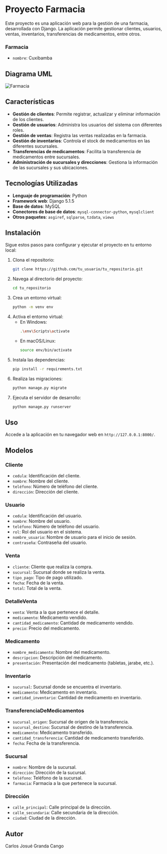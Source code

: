 # Proyecto Farmacia

Este proyecto es una aplicación web para la gestión de una farmacia, desarrollada con Django. La aplicación permite gestionar clientes, usuarios, ventas, inventarios, transferencias de medicamentos, entre otros.

### Farmacia
- `nombre`: Cuxibamba 

## Diagrama UML

![Farmacia](https://github.com/user-attachments/assets/069d6e81-9506-4337-a4c6-196a6d74ad21)

## Características

- **Gestión de clientes**: Permite registrar, actualizar y eliminar información de los clientes.
- **Gestión de usuarios**: Administra los usuarios del sistema con diferentes roles.
- **Gestión de ventas**: Registra las ventas realizadas en la farmacia.
- **Gestión de inventarios**: Controla el stock de medicamentos en las diferentes sucursales.
- **Transferencias de medicamentos**: Facilita la transferencia de medicamentos entre sucursales.
- **Administración de sucursales y direcciones**: Gestiona la información de las sucursales y sus ubicaciones.

## Tecnologías Utilizadas

- **Lenguaje de programación**: Python
- **Framework web**: Django 5.1.5
- **Base de datos**: MySQL
- **Conectores de base de datos**: `mysql-connector-python`, `mysqlclient`
- **Otros paquetes**: `asgiref`, `sqlparse`, `tzdata`, `views`

## Instalación

Sigue estos pasos para configurar y ejecutar el proyecto en tu entorno local:

1. Clona el repositorio:
    ```bash
    git clone https://github.com/tu_usuario/tu_repositorio.git
    ```
2. Navega al directorio del proyecto:
    ```bash
    cd tu_repositorio
    ```
3. Crea un entorno virtual:
    ```bash
    python -m venv env
    ```
4. Activa el entorno virtual:
    - En Windows:
        ```bash
        .\env\Scripts\activate
        ```
    - En macOS/Linux:
        ```bash
        source env/bin/activate
        ```
5. Instala las dependencias:
    ```bash
    pip install -r requirements.txt
    ```
6. Realiza las migraciones:
    ```bash
    python manage.py migrate
    ```
7. Ejecuta el servidor de desarrollo:
    ```bash
    python manage.py runserver
    ```

## Uso

Accede a la aplicación en tu navegador web en `http://127.0.0.1:8000/`.

## Modelos

### Cliente
- `cedula`: Identificación del cliente.
- `nombre`: Nombre del cliente.
- `teléfono`: Número de teléfono del cliente.
- `dirección`: Dirección del cliente.

### Usuario
- `cedula`: Identificación del usuario.
- `nombre`: Nombre del usuario.
- `teléfono`: Número de teléfono del usuario.
- `rol`: Rol del usuario en el sistema.
- `nombre_usuario`: Nombre de usuario para el inicio de sesión.
- `contraseña`: Contraseña del usuario.

### Venta
- `cliente`: Cliente que realiza la compra.
- `sucursal`: Sucursal donde se realiza la venta.
- `tipo_pago`: Tipo de pago utilizado.
- `fecha`: Fecha de la venta.
- `total`: Total de la venta.

### DetalleVenta
- `venta`: Venta a la que pertenece el detalle.
- `medicamento`: Medicamento vendido.
- `cantidad_medicamento`: Cantidad de medicamento vendido.
- `precio`: Precio del medicamento.

### Medicamento
- `nombre_medicamento`: Nombre del medicamento.
- `descripcion`: Descripción del medicamento.
- `presentación`: Presentación del medicamento (tabletas, jarabe, etc.).

### Inventario
- `sucursal`: Sucursal donde se encuentra el inventario.
- `medicamento`: Medicamento en inventario.
- `cantidad_inventario`: Cantidad de medicamento en inventario.

### TransferenciaDeMedicamentos
- `sucursal_origen`: Sucursal de origen de la transferencia.
- `sucursal_destino`: Sucursal de destino de la transferencia.
- `medicamento`: Medicamento transferido.
- `cantidad_transferencia`: Cantidad de medicamento transferido.
- `fecha`: Fecha de la transferencia.

### Sucursal
- `nombre`: Nombre de la sucursal.
- `dirección`: Dirección de la sucursal.
- `teléfono`: Teléfono de la sucursal.
- `farmacia`: Farmacia a la que pertenece la sucursal.

### Dirección
- `calle_principal`: Calle principal de la dirección.
- `calle_secundaria`: Calle secundaria de la dirección.
- `ciudad`: Ciudad de la dirección.



## Autor

Carlos Josué Granda Cango
